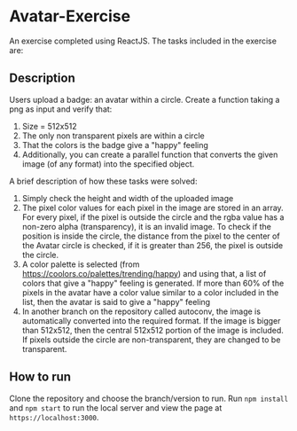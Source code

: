 # Avatar-Exercise

An exercise completed using ReactJS. The tasks included in the exercise are:

## Description
Users upload a badge: an avatar within a circle. Create a function taking a png as input and verify that:
  1. Size = 512x512
  2. The only non transparent pixels are within a circle
  3. That the colors is the badge give a "happy" feeling
  4. Additionally, you can create a parallel function that converts the given image (of any format) into the specified object.

A brief description of how these tasks were solved:
  1. Simply check the height and width of the uploaded image
  2. The pixel color values for each pixel in the image are stored in an array. For every pixel, if the pixel is outside the circle and the rgba value has a non-zero alpha (transparency), it is an invalid image. To check if       the position is inside the circle, the distance from the pixel to the center of the Avatar circle is checked, if it is greater than 256, the pixel is outside the circle.
  3. A color palette is selected (from https://coolors.co/palettes/trending/happy) and using that, a list of colors that give a "happy" feeling is generated. If more than 60% of the pixels in the avatar have a color value         similar to a color included in the list, then the avatar is said to give a "happy" feeling
  4. In another branch on the repository called autoconv, the image is automatically converted into the required format. If the image is bigger than 512x512, then the central 512x512 portion of the image is included. If           pixels outside the circle are non-transparent, they are changed to be transparent.

## How to run
Clone the repository and choose the branch/version to run. Run `npm install` and `npm start` to run the local server and view the page at `https://localhost:3000`.
